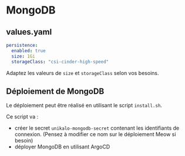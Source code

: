 # MongoDB

## values.yaml

```yaml
persistence:
  enabled: true
  size: 1Gi
  storageClass: "csi-cinder-high-speed"
```

Adaptez les valeurs de `size` et `storageClass` selon vos besoins.

## Déploiement de MongoDB

Le déploiement peut être réalisé en utilisant le script `install.sh`.

Ce script va :
- créer le secret `unikalo-mongodb-secret` contenant les identifiants de connexion. (Pensez à modifier ce nom sur le déploiement Meow si besoin)
- déployer MongoDB en utilisant ArgoCD